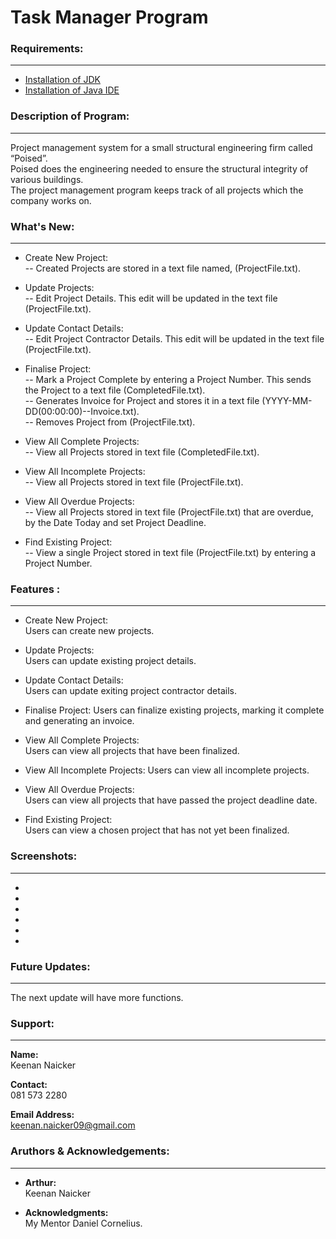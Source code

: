 # Task Manager Program

### Requirements:
---
* [Installation of JDK](https://www.oracle.com/java/technologies/javase-jdk14-downloads.html)
* [Installation of Java IDE](https://www.eclipse.org/downloads/)

### Description of Program:
----
Project management system for a small structural engineering firm called “Poised”.  
Poised does the engineering needed to ensure the structural integrity of various buildings.  
The project management program keeps track of all projects which the company works on.

### What's New:
---
*	Create New Project:  
-- Created Projects are stored in a text file named, (ProjectFile.txt).

* Update Projects:  
-- Edit Project Details. This edit will be updated in the text file (ProjectFile.txt).

* Update Contact Details:  
-- Edit Project Contractor Details. This edit will be updated in the text file (ProjectFile.txt).

* Finalise Project:  
-- Mark a Project Complete by entering a Project Number. This sends the Project to a text file (CompletedFile.txt).  
-- Generates Invoice for Project and stores it in a text file (YYYY-MM-DD(00:00:00)--Invoice.txt).  
-- Removes Project from (ProjectFile.txt).

* View All Complete Projects:  
-- View all Projects stored in text file (CompletedFile.txt).

* View All Incomplete Projects:  
-- View all Projects stored in text file (ProjectFile.txt).

* View All Overdue Projects:  
-- View all Projects stored in text file (ProjectFile.txt) that are overdue, by the Date Today and set Project Deadline.

* Find Existing Project:  
-- View a single Project stored in text file (ProjectFile.txt) by entering a Project Number.

### Features :
----
* Create New Project:  
Users can create new projects.

* Update Projects:  
Users can update existing project details.

* Update Contact Details:  
Users can update exiting project contractor details.

* Finalise Project:
Users can finalize existing projects, marking it complete and generating an invoice.

* View All Complete Projects:  
Users can view all projects that have been finalized.

* View All Incomplete Projects:
Users can view all incomplete projects.

* View All Overdue Projects:  
Users can view all projects that have passed the project deadline date.

* Find Existing Project:  
Users can view a chosen project that has not yet been finalized.

### Screenshots:
---
*
*
*
*
*
*
### Future Updates:
---
The next update will have more functions.

### Support:
----
**Name:**  
Keenan Naicker  

**Contact:**  
081 573 2280
  
**Email Address:**    
keenan.naicker09@gmail.com

### Aruthors & Acknowledgements:
----
* **Arthur:**  
Keenan Naicker
  
* **Acknowledgments:**  
My Mentor Daniel Cornelius.